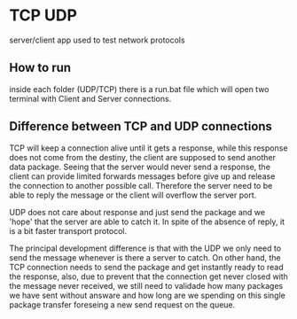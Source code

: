 # TCP UDP
server/client app used to test network protocols

## How to run
inside each folder (UDP/TCP) there is a run.bat file which will open two terminal with Client and Server connections.

## Difference between TCP and UDP connections
TCP will keep a connection alive until it gets a response, while this response does not come from the destiny, the client are supposed to send another data package. Seeing that the server would never send a response, the client can provide limited forwards messages before give up and release the connection to another possible call. Therefore the server need to be able to reply the message or the client will overflow the server port.

UDP does not care about response and just send the package and we 'hope' that the server are able to catch it. In spite of the absence of reply, it is a bit faster transport protocol.


The principal development difference is that with the UDP we only need to send the message whenever is there a server to catch. On other hand, the TCP connection needs to send the package and get instantly ready to read the response, also, due to prevent that the connection get never closed with the message never received, we still need to validade how many packages we have sent without answare and how long are we spending on this single package transfer foreseing a new send request on the queue.
